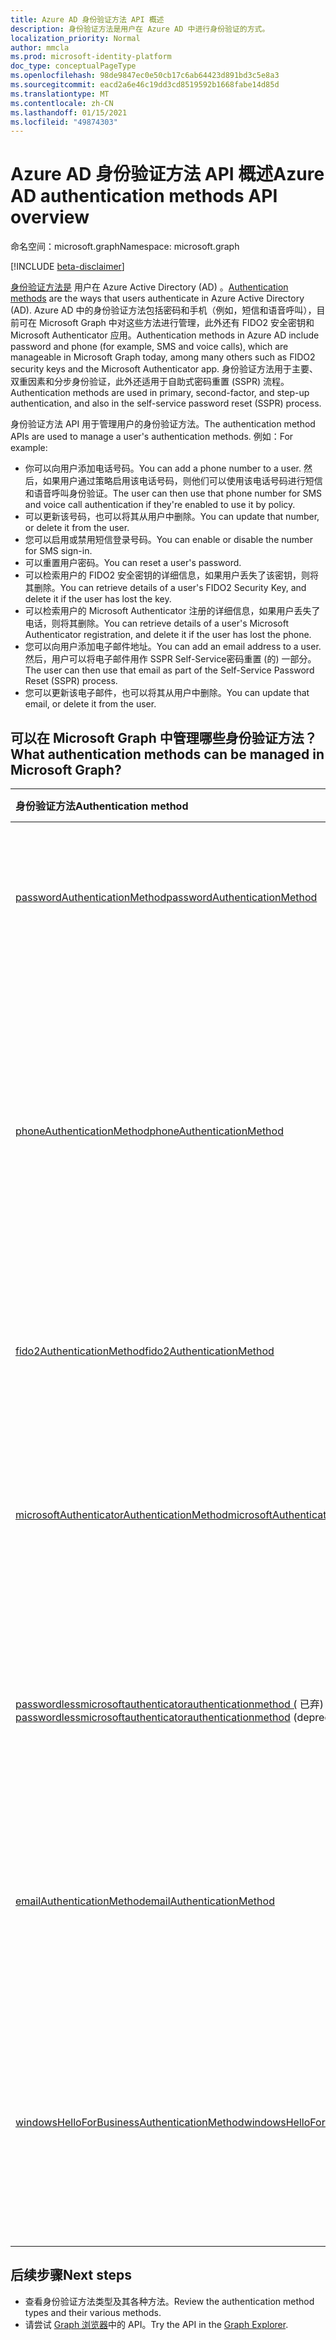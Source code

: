 ```yaml
---
title: Azure AD 身份验证方法 API 概述
description: 身份验证方法是用户在 Azure AD 中进行身份验证的方式。
localization_priority: Normal
author: mmcla
ms.prod: microsoft-identity-platform
doc_type: conceptualPageType
ms.openlocfilehash: 98de9847ec0e50cb17c6ab64423d891bd3c5e8a3
ms.sourcegitcommit: eacd2a6e46c19dd3cd8519592b1668fabe14d85d
ms.translationtype: MT
ms.contentlocale: zh-CN
ms.lasthandoff: 01/15/2021
ms.locfileid: "49874303"
---
```

# <a name="azure-ad-authentication-methods-api-overview"></a><span data-ttu-id="bb8c4-103">Azure AD 身份验证方法 API 概述</span><span class="sxs-lookup"><span data-stu-id="bb8c4-103">Azure AD authentication methods API overview</span></span>

<span data-ttu-id="bb8c4-104">命名空间：microsoft.graph</span><span class="sxs-lookup"><span data-stu-id="bb8c4-104">Namespace: microsoft.graph</span></span>

[!INCLUDE [beta-disclaimer](../../includes/beta-disclaimer.md)]

<span data-ttu-id="bb8c4-105">[身份验证方法是](/azure/active-directory/authentication/concept-authentication-methods) 用户在 Azure Active Directory (AD) 。</span><span class="sxs-lookup"><span data-stu-id="bb8c4-105">[Authentication methods](/azure/active-directory/authentication/concept-authentication-methods) are the ways that users authenticate in Azure Active Directory (AD).</span></span> <span data-ttu-id="bb8c4-106">Azure AD 中的身份验证方法包括密码和手机（例如，短信和语音呼叫），目前可在 Microsoft Graph 中对这些方法进行管理，此外还有 FIDO2 安全密钥和 Microsoft Authenticator 应用。</span><span class="sxs-lookup"><span data-stu-id="bb8c4-106">Authentication methods in Azure AD include password and phone (for example, SMS and voice calls), which are manageable in Microsoft Graph today, among many others such as FIDO2 security keys and the Microsoft Authenticator app.</span></span> <span data-ttu-id="bb8c4-107">身份验证方法用于主要、双重因素和分步身份验证，此外还适用于自助式密码重置 (SSPR) 流程。</span><span class="sxs-lookup"><span data-stu-id="bb8c4-107">Authentication methods are used in primary, second-factor, and step-up authentication, and also in the self-service password reset (SSPR) process.</span></span>

<span data-ttu-id="bb8c4-108">身份验证方法 API 用于管理用户的身份验证方法。</span><span class="sxs-lookup"><span data-stu-id="bb8c4-108">The authentication method APIs are used to manage a user's authentication methods.</span></span> <span data-ttu-id="bb8c4-109">例如：</span><span class="sxs-lookup"><span data-stu-id="bb8c4-109">For example:</span></span>

* <span data-ttu-id="bb8c4-110">你可以向用户添加电话号码。</span><span class="sxs-lookup"><span data-stu-id="bb8c4-110">You can add a phone number to a user.</span></span> <span data-ttu-id="bb8c4-111">然后，如果用户通过策略启用该电话号码，则他们可以使用该电话号码进行短信和语音呼叫身份验证。</span><span class="sxs-lookup"><span data-stu-id="bb8c4-111">The user can then use that phone number for SMS and voice call authentication if they're enabled to use it by policy.</span></span>
* <span data-ttu-id="bb8c4-112">可以更新该号码，也可以将其从用户中删除。</span><span class="sxs-lookup"><span data-stu-id="bb8c4-112">You can update that number, or delete it from the user.</span></span>
* <span data-ttu-id="bb8c4-113">您可以启用或禁用短信登录号码。</span><span class="sxs-lookup"><span data-stu-id="bb8c4-113">You can enable or disable the number for SMS sign-in.</span></span>
* <span data-ttu-id="bb8c4-114">可以重置用户密码。</span><span class="sxs-lookup"><span data-stu-id="bb8c4-114">You can reset a user's password.</span></span>
* <span data-ttu-id="bb8c4-115">可以检索用户的 FIDO2 安全密钥的详细信息，如果用户丢失了该密钥，则将其删除。</span><span class="sxs-lookup"><span data-stu-id="bb8c4-115">You can retrieve details of a user's FIDO2 Security Key, and delete it if the user has lost the key.</span></span>
* <span data-ttu-id="bb8c4-116">可以检索用户的 Microsoft Authenticator 注册的详细信息，如果用户丢失了电话，则将其删除。</span><span class="sxs-lookup"><span data-stu-id="bb8c4-116">You can retrieve details of a user's Microsoft Authenticator registration, and delete it if the user has lost the phone.</span></span>
* <span data-ttu-id="bb8c4-117">您可以向用户添加电子邮件地址。</span><span class="sxs-lookup"><span data-stu-id="bb8c4-117">You can add an email address to a user.</span></span> <span data-ttu-id="bb8c4-118">然后，用户可以将电子邮件用作 SSPR Self-Service密码重置 (的) 一部分。</span><span class="sxs-lookup"><span data-stu-id="bb8c4-118">The user can then use that email as part of the Self-Service Password Reset (SSPR) process.</span></span>
* <span data-ttu-id="bb8c4-119">您可以更新该电子邮件，也可以将其从用户中删除。</span><span class="sxs-lookup"><span data-stu-id="bb8c4-119">You can update that email, or delete it from the user.</span></span>

## <a name="what-authentication-methods-can-be-managed-in-microsoft-graph"></a><span data-ttu-id="bb8c4-120">可以在 Microsoft Graph 中管理哪些身份验证方法？</span><span class="sxs-lookup"><span data-stu-id="bb8c4-120">What authentication methods can be managed in Microsoft Graph?</span></span>

|<span data-ttu-id="bb8c4-121">身份验证方法</span><span class="sxs-lookup"><span data-stu-id="bb8c4-121">Authentication method</span></span>       | <span data-ttu-id="bb8c4-122">说明</span><span class="sxs-lookup"><span data-stu-id="bb8c4-122">Description</span></span> |<span data-ttu-id="bb8c4-123">示例</span><span class="sxs-lookup"><span data-stu-id="bb8c4-123">Examples</span></span>     |
|:---------------------------|:------------|:------------|
|[<span data-ttu-id="bb8c4-124">passwordAuthenticationMethod</span><span class="sxs-lookup"><span data-stu-id="bb8c4-124">passwordAuthenticationMethod</span></span>](passwordauthenticationmethod.md)| <span data-ttu-id="bb8c4-125">密码当前是 Azure AD 中默认的主身份验证方法。</span><span class="sxs-lookup"><span data-stu-id="bb8c4-125">A password is currently the default primary authentication method in Azure AD.</span></span>|<span data-ttu-id="bb8c4-126">重置用户密码</span><span class="sxs-lookup"><span data-stu-id="bb8c4-126">Reset a user's password</span></span>|
|[<span data-ttu-id="bb8c4-127">phoneAuthenticationMethod</span><span class="sxs-lookup"><span data-stu-id="bb8c4-127">phoneAuthenticationMethod</span></span>](phoneauthenticationmethod.md)|<span data-ttu-id="bb8c4-128">用户可以使用电话使用短信或语音呼叫进行身份验证， ([](/azure/active-directory/authentication/concept-authentication-methods#phone-options)策略策略允许) 。</span><span class="sxs-lookup"><span data-stu-id="bb8c4-128">A phone can be used by a user to authenticate using [SMS or voice calls](/azure/active-directory/authentication/concept-authentication-methods#phone-options) (as allowed by policy).</span></span>|<span data-ttu-id="bb8c4-129">查看用户的身份验证电话号码。</span><span class="sxs-lookup"><span data-stu-id="bb8c4-129">See a user's authentication phone numbers.</span></span> <span data-ttu-id="bb8c4-130">向用户添加、更新或删除电话号码。</span><span class="sxs-lookup"><span data-stu-id="bb8c4-130">Add, update, or remove a phone number to a user.</span></span> <span data-ttu-id="bb8c4-131">启用或禁用短信登录的主移动电话。</span><span class="sxs-lookup"><span data-stu-id="bb8c4-131">Enable or disable a primary mobile phone for SMS sign-in.</span></span>|
|[<span data-ttu-id="bb8c4-132">fido2AuthenticationMethod</span><span class="sxs-lookup"><span data-stu-id="bb8c4-132">fido2AuthenticationMethod</span></span>](fido2authenticationmethod.md)|<span data-ttu-id="bb8c4-133">FIDO2 安全密钥可用于登录 Azure AD。</span><span class="sxs-lookup"><span data-stu-id="bb8c4-133">A FIDO2 Security Key can be used by a user to sign-in to Azure AD.</span></span>|<span data-ttu-id="bb8c4-134">删除丢失的 FIDO2 安全密钥。</span><span class="sxs-lookup"><span data-stu-id="bb8c4-134">Delete a lost FIDO2 Security Key.</span></span>|
|[<span data-ttu-id="bb8c4-135">microsoftAuthenticatorAuthenticationMethod</span><span class="sxs-lookup"><span data-stu-id="bb8c4-135">microsoftAuthenticatorAuthenticationMethod</span></span>](microsoftauthenticatorauthenticationmethod.md)|<span data-ttu-id="bb8c4-136">用户可以使用 Microsoft Authenticator 登录或对 Azure AD 执行多重身份验证</span><span class="sxs-lookup"><span data-stu-id="bb8c4-136">Microsoft Authenticator can be used by a user to sign-in or perform multi-factor authentication to Azure AD</span></span>|<span data-ttu-id="bb8c4-137">删除 Microsoft Authenticator 身份验证方法。</span><span class="sxs-lookup"><span data-stu-id="bb8c4-137">Delete a Microsoft Authenticator authentication method.</span></span>|
|<span data-ttu-id="bb8c4-138">[passwordlessmicrosoftauthenticatorauthenticationmethod (](passwordlessmicrosoftauthenticatorauthenticationmethod.md) 已弃) </span><span class="sxs-lookup"><span data-stu-id="bb8c4-138">[passwordlessmicrosoftauthenticatorauthenticationmethod](passwordlessmicrosoftauthenticatorauthenticationmethod.md) (deprecated)</span></span>|<span data-ttu-id="bb8c4-139">用户可以使用 Microsoft Authenticator 无密码电话登录登录 Azure AD</span><span class="sxs-lookup"><span data-stu-id="bb8c4-139">Microsoft Authenticator Passwordless Phone Sign-in can be used by a user to sign-in to Azure AD</span></span>|<span data-ttu-id="bb8c4-140">删除无密码电话登录身份验证方法。</span><span class="sxs-lookup"><span data-stu-id="bb8c4-140">Delete a Passwordless Phone Sign-in authentication method.</span></span>|
|[<span data-ttu-id="bb8c4-141">emailAuthenticationMethod</span><span class="sxs-lookup"><span data-stu-id="bb8c4-141">emailAuthenticationMethod</span></span>](emailauthenticationmethod.md)|<span data-ttu-id="bb8c4-142">电子邮件地址可以是用户作为 SSPR Self-Service密码重置 (一) 一部分。</span><span class="sxs-lookup"><span data-stu-id="bb8c4-142">An email address can be user by a user as part of the Self-Service Password Reset (SSPR) process.</span></span>|<span data-ttu-id="bb8c4-143">查看用户的身份验证电子邮件地址。</span><span class="sxs-lookup"><span data-stu-id="bb8c4-143">See a user's authentication email address.</span></span> <span data-ttu-id="bb8c4-144">向用户添加、更新或删除电子邮件地址。</span><span class="sxs-lookup"><span data-stu-id="bb8c4-144">Add, update, or remove an email address to a user.</span></span>|
|[<span data-ttu-id="bb8c4-145">windowsHelloForBusinessAuthenticationMethod</span><span class="sxs-lookup"><span data-stu-id="bb8c4-145">windowsHelloForBusinessAuthenticationMethod</span></span>](windowsHelloForBusinessAuthenticationMethod.md)|<span data-ttu-id="bb8c4-146">Windows Hello 企业应用是 Windows 设备上一种无密码登录方法。</span><span class="sxs-lookup"><span data-stu-id="bb8c4-146">Windows Hello for Business is a passwordless sign-in method on Windows devices.</span></span>|<span data-ttu-id="bb8c4-147">查看用户已启用 Windows Hello 企业登录的设备。</span><span class="sxs-lookup"><span data-stu-id="bb8c4-147">See devices where a user has enabled Windows Hello for Business sign-in.</span></span> <span data-ttu-id="bb8c4-148">删除 Windows Hello 企业企业凭据。</span><span class="sxs-lookup"><span data-stu-id="bb8c4-148">Delete a Windows Hello for Business credential.</span></span>|

## <a name="next-steps"></a><span data-ttu-id="bb8c4-149">后续步骤</span><span class="sxs-lookup"><span data-stu-id="bb8c4-149">Next steps</span></span>

* <span data-ttu-id="bb8c4-150">查看身份验证方法类型及其各种方法。</span><span class="sxs-lookup"><span data-stu-id="bb8c4-150">Review the authentication method types and their various methods.</span></span>
* <span data-ttu-id="bb8c4-151">请尝试 [Graph 浏览器](https://developer.microsoft.com/graph/graph-explorer)中的 API。</span><span class="sxs-lookup"><span data-stu-id="bb8c4-151">Try the API in the [Graph Explorer](https://developer.microsoft.com/graph/graph-explorer).</span></span>